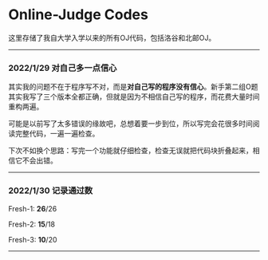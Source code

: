 # Online-Judge Codes

这里存储了我自大学入学以来的所有OJ代码，包括洛谷和北邮OJ。

---

### 2022/1/29 对自己多一点信心

其实我的问题不在于程序写不对，而是**对自己写的程序没有信心**。新手第二组O题其实我写了三个版本全都正确，但就是因为不相信自己写的程序，而花费大量时间重构两遍。

可能是以前写了太多错误的缘故吧，总想着要一步到位，所以写完会花很多时间阅读完整代码，一遍一遍检查。

下次不如换个思路：写完一个功能就仔细检查，检查无误就把代码块折叠起来，相信它不会出错。

---

### 2022/1/30 记录通过数

Fresh-1: **26**/26

Fresh-2: **15**/18

Fresh-3: **10**/20

---